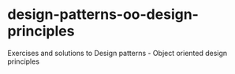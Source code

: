 # design-patterns-oo-design-principles
Exercises and solutions to Design patterns - Object oriented design principles
